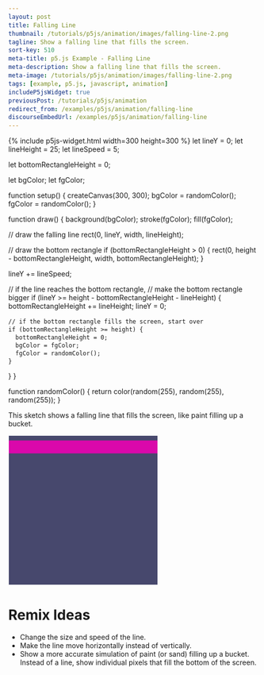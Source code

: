 ```yaml
---
layout: post
title: Falling Line
thumbnail: /tutorials/p5js/animation/images/falling-line-2.png
tagline: Show a falling line that fills the screen.
sort-key: 510
meta-title: p5.js Example - Falling Line
meta-description: Show a falling line that fills the screen.
meta-image: /tutorials/p5js/animation/images/falling-line-2.png
tags: [example, p5.js, javascript, animation]
includeP5jsWidget: true
previousPost: /tutorials/p5js/animation
redirect_from: /examples/p5js/animation/falling-line
discourseEmbedUrl: /examples/p5js/animation/falling-line
---
```


{% include p5js-widget.html width=300 height=300 %}
let lineY = 0;
let lineHeight = 25;
let lineSpeed = 5;

let bottomRectangleHeight = 0;

let bgColor;
let fgColor;

function setup() {
  createCanvas(300, 300);
  bgColor = randomColor();
  fgColor = randomColor();
}

function draw() {
  background(bgColor);
  stroke(fgColor);
  fill(fgColor);

  // draw the falling line
  rect(0, lineY, width, lineHeight);

  // draw the bottom rectangle
  if (bottomRectangleHeight > 0) {
    rect(0, height - bottomRectangleHeight, width, bottomRectangleHeight);
  }

  lineY += lineSpeed;

  // if the line reaches the bottom rectangle,
  // make the bottom rectangle bigger
  if (lineY >= height - bottomRectangleHeight - lineHeight) {
    bottomRectangleHeight += lineHeight;
    lineY = 0;

    // if the bottom rectangle fills the screen, start over
    if (bottomRectangleHeight >= height) {
      bottomRectangleHeight = 0;
      bgColor = fgColor;
      fgColor = randomColor();
    }
  }
}

function randomColor() {
  return color(random(255), random(255), random(255));
}
</script>

This sketch shows a falling line that fills the screen, like paint filling up a bucket.

![falling line](/tutorials/p5js/animation/images/falling-line-1.gif)

# Remix Ideas

- Change the size and speed of the line.
- Make the line move horizontally instead of vertically.
- Show a more accurate simulation of paint (or sand) filling up a bucket. Instead of a line, show individual pixels that fill the bottom of the screen.
